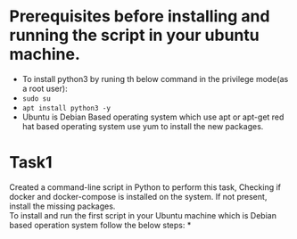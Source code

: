 # Prerequisites before installing and running the script in your ubuntu machine.
* To install python3 by runing th below command in the privilege mode(as a root user):
* `sudo su`
* `apt install python3 -y`
*  Ubuntu is Debian Based operating system which use apt or apt-get red hat based operating system use yum to install the new packages.
# Task1 
Created a command-line script in Python to perform this task, Checking if docker and docker-compose is installed on the system. If not present, install the missing packages.<br>
To install and run the first script in your Ubuntu machine which is Debian based operation system follow the below steps:
*
